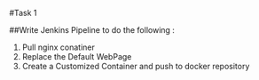 #Task 1

##Write Jenkins Pipeline to do the following :
1. Pull nginx conatiner 
2. Replace the Default WebPage 
3. Create a Customized Container and push to docker repository
